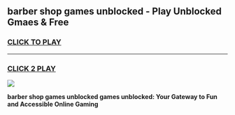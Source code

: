
## barber shop games unblocked - Play Unblocked Gmaes & Free
<h3>
<a href="https://news.freeplayer.one?title=barber_shop_games_unblocked&ref=23F">CLICK TO PLAY</a></h3>
<hr>

<h3>
<a href="https://news.freeplayer.one?title=barber_shop_games_unblocked&ref=23F">CLICK 2 PLAY</a>
  
</h3>

<a href="https://news.freeplayer.one?title=barber_shop_games_unblocked&ref=23F/"><img src="https://clearcache.store/games.png"></a>


**barber shop games unblocked games unblocked: Your Gateway to Fun and Accessible Online Gaming**
